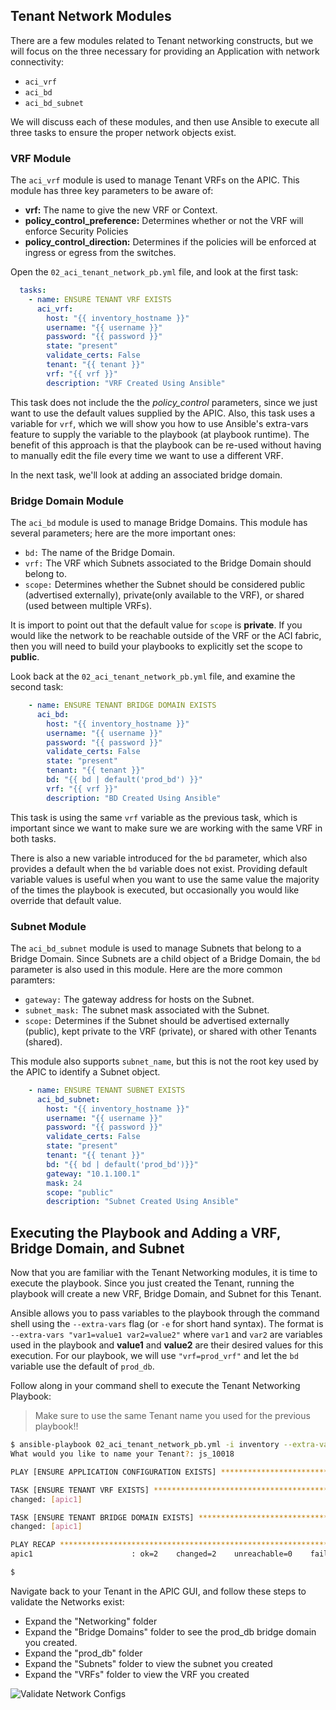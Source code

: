 ## Tenant Network Modules

There are a few modules related to Tenant networking constructs, but we will focus on the three necessary for providing an Application with network connectivity:

* `aci_vrf`
* `aci_bd`
* `aci_bd_subnet`

We will discuss each of these modules, and then use Ansible to execute all three tasks to ensure the proper network objects exist.

### VRF Module

The `aci_vrf` module is used to manage Tenant VRFs on the APIC. This module has three key parameters to be aware of:

* **vrf:** The name to give the new VRF or Context.
* **policy_control_preference:** Determines whether or not the VRF will enforce Security Policies
* **policy_control_direction:** Determines if the policies will be enforced at ingress or egress from the switches.

Open the `02_aci_tenant_network_pb.yml` file, and look at the first task:

```yaml
  tasks:
    - name: ENSURE TENANT VRF EXISTS
      aci_vrf:
        host: "{{ inventory_hostname }}"
        username: "{{ username }}"
        password: "{{ password }}"
        state: "present"
        validate_certs: False
        tenant: "{{ tenant }}"
        vrf: "{{ vrf }}"
        description: "VRF Created Using Ansible"
```

This task does not include the the *policy_control* parameters, since we just want to use the default values supplied by the APIC. Also, this task uses a variable for `vrf`, which we will show you how to use Ansible's extra-vars feature to supply the variable to the playbook (at playbook runtime). The benefit of this approach is that the playbook can be re-used without having to manually edit the file every time we want to use a different VRF.

In the next task, we'll look at adding an associated bridge domain.

### Bridge Domain Module

The `aci_bd` module is used to manage Bridge Domains. This module has several parameters; here are the more important ones:

* `bd:` The name of the Bridge Domain.
* `vrf:` The VRF which Subnets associated to the Bridge Domain should belong to.
* `scope:` Determines whether the Subnet should be considered public (advertised externally), private(only available to the VRF), or shared (used between multiple VRFs).

It is import to point out that the default value for `scope` is **private**. If you would like the network to be reachable outside of the VRF or the ACI fabric, then you will need to build your playbooks to explicitly set the scope to **public**.

Look back at the `02_aci_tenant_network_pb.yml` file, and examine the second task:

```yaml
    - name: ENSURE TENANT BRIDGE DOMAIN EXISTS
      aci_bd:
        host: "{{ inventory_hostname }}"
        username: "{{ username }}"
        password: "{{ password }}"
        validate_certs: False
        state: "present"
        tenant: "{{ tenant }}"
        bd: "{{ bd | default('prod_bd') }}"
        vrf: "{{ vrf }}"
        description: "BD Created Using Ansible"
```

This task is using the same `vrf` variable as the previous task, which is important since we want to make sure we are working with the same VRF in both tasks.

There is also a new variable introduced for the `bd` parameter, which also provides a default when the `bd` variable does not exist. Providing default variable values is useful when you want to use the same value the majority of the times the playbook is executed, but occasionally you would like override that default value.

### Subnet Module
The `aci_bd_subnet` module is used to manage Subnets that belong to a Bridge Domain. Since Subnets are a child object of a Bridge Domain, the `bd` parameter is also used in this module. Here are the more common paramters:

* `gateway:` The gateway address for hosts on the Subnet.
* `subnet_mask:` The subnet mask associated with the Subnet.
* `scope:` Determines if the Subnet should be advertised externally (public), kept private to the VRF (private), or shared with other Tenants (shared).

This module also supports `subnet_name`, but this is not the root key used by the APIC to identify a Subnet object.

```yaml
    - name: ENSURE TENANT SUBNET EXISTS
      aci_bd_subnet:
        host: "{{ inventory_hostname }}"
        username: "{{ username }}"
        password: "{{ password }}"
        validate_certs: False
        state: "present"
        tenant: "{{ tenant }}"
        bd: "{{ bd | default('prod_bd')}}"
        gateway: "10.1.100.1"
        mask: 24
        scope: "public"
        description: "Subnet Created Using Ansible"
```

## Executing the Playbook and Adding a VRF, Bridge Domain, and Subnet

Now that you are familiar with the Tenant Networking modules, it is time to execute the playbook. Since you just created the Tenant, running the playbook will create a new VRF, Bridge Domain, and Subnet for this Tenant.

Ansible allows you to pass variables to the playbook through the command shell using the `--extra-vars` flag (or `-e` for short hand syntax). The format is `--extra-vars "var1=value1 var2=value2"` where `var1` and `var2` are variables used in the playbook and **value1** and **value2** are their desired values for this execution. For our playbook, we will use `"vrf=prod_vrf"` and let the `bd` variable use the default of `prod_db`.

Follow along in your command shell to execute the Tenant Networking Playbook:

> Make sure to use the same Tenant name you used for the previous playbook!!

```bash
$ ansible-playbook 02_aci_tenant_network_pb.yml -i inventory --extra-vars "vrf=prod_vrf"
What would you like to name your Tenant?: js_10018

PLAY [ENSURE APPLICATION CONFIGURATION EXISTS] ***************************************************************************************

TASK [ENSURE TENANT VRF EXISTS] ******************************************************************************************************
changed: [apic1]

TASK [ENSURE TENANT BRIDGE DOMAIN EXISTS] ********************************************************************************************
changed: [apic1]

PLAY RECAP ***************************************************************************************************************************
apic1                      : ok=2    changed=2    unreachable=0    failed=0

$
```

Navigate back to your Tenant in the APIC GUI, and follow these steps to validate the Networks exist:

* Expand the "Networking" folder
* Expand the "Bridge Domains" folder to see the prod_db bridge domain you created.
* Expand the "prod_db" folder
* Expand the "Subnets" folder to view the subnet you created
* Expand the "VRFs" folder to view the VRF you created

![Validate Network Configs](/posts/files/aci_ansible_learning_labs/assets/images/create_vrf_bd.png)
